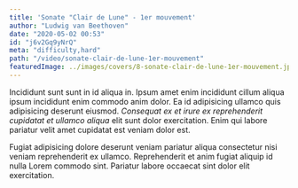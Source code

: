 ```yaml
---
title: 'Sonate "Clair de Lune" - 1er mouvement'
author: "Ludwig van Beethoven"
date: "2020-05-02 00:53"
id: "j6v2Gq9yNrQ"
meta: "difficulty,hard"
path: "/video/sonate-clair-de-lune-1er-mouvement"
featuredImage: ../images/covers/8-sonate-clair-de-lune-1er-mouvement.jpg
---
```


Incididunt sunt sunt in id aliqua in. Ipsum amet enim incididunt cillum aliqua ipsum incididunt enim commodo anim dolor. Ea id adipisicing ullamco quis adipisicing deserunt eiusmod. _Consequat ex et irure ex reprehenderit cupidatat et ullamco aliqua_ elit sunt dolor exercitation. Enim qui labore pariatur velit amet cupidatat est veniam dolor est.

Fugiat adipisicing dolore deserunt veniam pariatur aliqua consectetur nisi veniam reprehenderit ex ullamco. Reprehenderit et anim fugiat aliquip id nulla Lorem commodo sint. Pariatur labore occaecat sint dolor elit exercitation.

